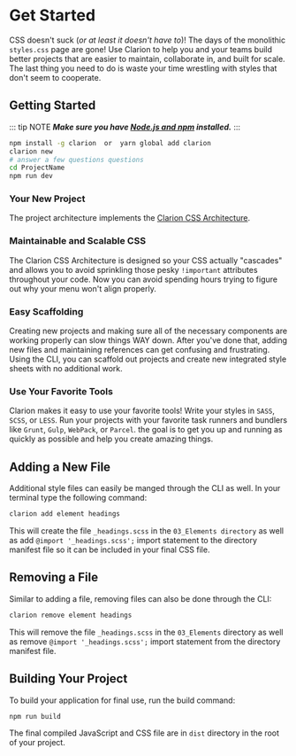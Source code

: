 # Get Started

CSS doesn't suck (_or at least it doesn't have to_)! The days of the monolithic `styles.css` page are gone! Use Clarion to help you and your teams build better projects that are easier to maintain, collaborate in, and built for scale. The last thing you need to do is waste your time wrestling with styles that don't seem to cooperate.

## Getting Started

::: tip NOTE
**_Make sure you have [Node.js and npm](https://nodejs.org/en/) installed._**
:::

```bash
npm install -g clarion  or  yarn global add clarion
clarion new
# answer a few questions questions
cd ProjectName
npm run dev
```

### Your New Project

The project architecture implements the [Clarion CSS Architecture](/framework/documentation/architecture.html).

### Maintainable and Scalable CSS

The Clarion CSS Architecture is designed so your CSS actually "cascades" and allows you to avoid sprinkling those pesky `!important` attributes throughout your code. Now you can avoid spending hours trying to figure out why your menu won't align properly.

### Easy Scaffolding

Creating new projects and making sure all of the necessary components are working properly can slow things WAY down. After you've done that, adding new files and maintaining references can get confusing and frustrating. Using the CLI, you can scaffold out projects and create new integrated style sheets with no additional work.

### Use Your Favorite Tools

Clarion makes it easy to use your favorite tools! Write your styles in `SASS`, `SCSS`, or `LESS`. Run your projects with your favorite task runners and bundlers like `Grunt`, `Gulp`, `WebPack`, or `Parcel`. the goal is to get you up and running as quickly as possible and help you create amazing things.

## Adding a New File

Additional style files can easily be manged through the CLI as well. In your terminal type the following command:

```bash
clarion add element headings
```

This will create the file `_headings.scss` in the `03_Elements directory` as well as add `@import '_headings.scss';` import statement to the directory manifest file so it can be included in your final CSS file.

## Removing a File

Similar to adding a file, removing files can also be done through the CLI:

```bash
clarion remove element headings
```

This will remove the file `_headings.scss` in the `03_Elements` directory as well as remove `@import '_headings.scss';` import statement from the directory manifest file.

## Building Your Project

To build your application for final use, run the build command:

```bash
npm run build
```

The final compiled JavaScript and CSS file are in `dist` directory in the root of your project.